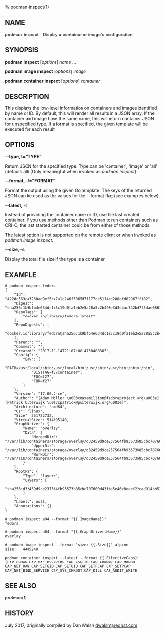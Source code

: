 % podman-inspect(1)

## NAME
podman\-inspect - Display a container or image's configuration

## SYNOPSIS
**podman inspect** [*options*] *name* ...

**podman image inspect** [*options*] *image*

**podman container inspect** [*options*] *container*

## DESCRIPTION
This displays the low-level information on containers and images identified by name or ID. By default, this will render
all results in a JSON array. If the container and image have the same name, this will return container JSON for
unspecified type. If a format is specified, the given template will be executed for each result.

## OPTIONS

**--type, t="TYPE"**

Return JSON for the specified type.  Type can be 'container', 'image' or 'all' (default: all)
(Only meaningful when invoked as *podman inspect*)

**--format, -f="FORMAT"**

Format the output using the given Go template.
The keys of the returned JSON can be used as the values for the --format flag (see examples below).

**--latest, -l**

Instead of providing the container name or ID, use the last created container. If you use methods other than Podman
to run containers such as CRI-O, the last started container could be from either of those methods.

The latest option is not supported on the remote client or when invoked as *podman image inspect*.

**--size, -s**

Display the total file size if the type is a container


## EXAMPLE

```
# podman inspect fedora
{
    "Id": "422dc563ca3260ad9ef5c47a1c246f5065d7f177ce51f4dd208efd82967ff182",
    "Digest": "sha256:1b9bfb4e634dc1e5c19d0fa1eb2e5a28a5c2b498e3d3e4ac742bd7f5dae08611",
    "RepoTags": [
        "docker.io/library/fedora:latest"
    ],
    "RepoDigests": [
        "docker.io/library/fedora@sha256:1b9bfb4e634dc1e5c19d0fa1eb2e5a28a5c2b498e3d3e4ac742bd7f5dae08611"
    ],
    "Parent": "",
    "Comment": "",
    "Created": "2017-11-14T21:07:08.475840838Z",
    "Config": {
        "Env": [
            "PATH=/usr/local/sbin:/usr/local/bin:/usr/sbin:/usr/bin:/sbin:/bin",
            "DISTTAG=f27container",
            "FGC=f27",
            "FBR=f27"
        ]
    },
    "Version": "17.06.2-ce",
    "Author": "[Adam Miller \u003cmaxamillion@fedoraproject.org\u003e] [Patrick Uiterwijk \u003cpatrick@puiterwijk.org\u003e]",
    "Architecture": "amd64",
    "Os": "linux",
    "Size": 251722732,
    "VirtualSize": 514895140,
    "GraphDriver": {
        "Name": "overlay",
        "Data": {
            "MergedDir": "/var/lib/containers/storage/overlay/d32459d9ce237564fb93573b85cbc707600d43fbe5e46e8eeef22cad914bb516/merged",
            "UpperDir": "/var/lib/containers/storage/overlay/d32459d9ce237564fb93573b85cbc707600d43fbe5e46e8eeef22cad914bb516/diff",
            "WorkDir": "/var/lib/containers/storage/overlay/d32459d9ce237564fb93573b85cbc707600d43fbe5e46e8eeef22cad914bb516/work"
        }
    },
    "RootFS": {
        "Type": "layers",
        "Layers": [
            "sha256:d32459d9ce237564fb93573b85cbc707600d43fbe5e46e8eeef22cad914bb516"
        ]
    },
    "Labels": null,
    "Annotations": {}
}
```

```
# podman inspect a04 --format "{{.ImageName}}"
fedora
```

```
# podman inspect a04 --format "{{.GraphDriver.Name}}"
overlay
```

```
# podman image inspect --format "size: {{.Size}}" alpine
size:   4405240
```

```
podman container inspect --latest --format {{.EffectiveCaps}}
[CAP_CHOWN CAP_DAC_OVERRIDE CAP_FSETID CAP_FOWNER CAP_MKNOD CAP_NET_RAW CAP_SETGID CAP_SETUID CAP_SETFCAP CAP_SETPCAP CAP_NET_BIND_SERVICE CAP_SYS_CHROOT CAP_KILL CAP_AUDIT_WRITE]
```

## SEE ALSO
podman(1)

## HISTORY
July 2017, Originally compiled by Dan Walsh <dwalsh@redhat.com>
